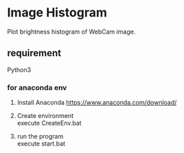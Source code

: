 # Image Histogram

Plot brightness histogram of WebCam image.

## requirement 
Python3
### for anaconda env
1. Install Anaconda  https://www.anaconda.com/download/
2. Create environment<br>
  execute CreateEnv.bat

3. run the program<br>
 execute start.bat